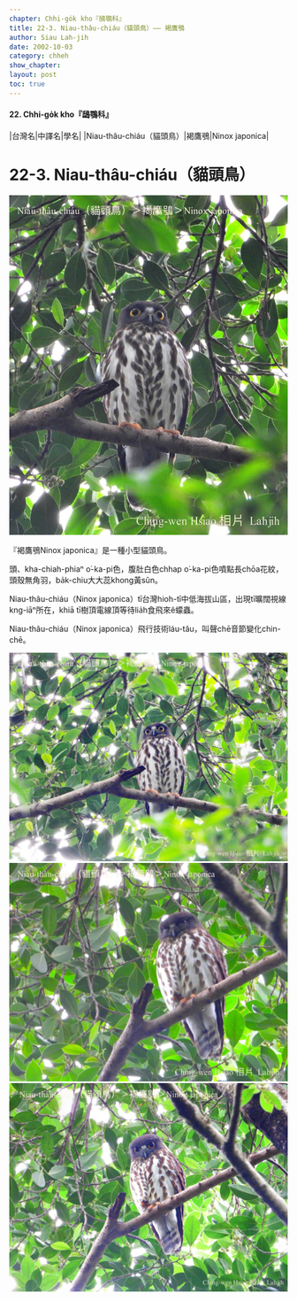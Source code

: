 ```yaml
---
chapter: Chhi-go̍k kho『鴟鶚科』
title: 22-3. Niau-thâu-chiáu（貓頭鳥）—— 褐鷹鴞
author: Siau Lah-jih
date: 2002-10-03
category: chheh
show_chapter: 
layout: post
toc: true
---
```


#### 22. Chhi-go̍k kho『鴟鶚科』


|台灣名|中譯名|學名|
|Niau-thâu-chiáu（貓頭鳥）|褐鷹鴞|Ninox japonica|


# 22-3. Niau-thâu-chiáu（貓頭鳥）

![](../too5/22/22-3-4.褐鷹鴞.jpg)


『褐鷹鴞Ninox japonica』是一種小型貓頭鳥。

頭、kha-chiah-phiaⁿ o͘-ka-pi色，腹肚白色chhap o͘-ka-pi色噴點長chōa花紋，頭殼無角羽，ba̍k-chiu大大蕊khong黃sûn。

Niau-thâu-chiáu（Ninox japonica）tī台灣hioh-tī中低海拔山區，出現tī曠闊視線kng-iāⁿ所在，khiā tī樹頂電線頂等待lia̍h食飛來ê蠓蟲。

Niau-thâu-chiáu（Ninox japonica）飛行技術láu-tâu，叫聲chē音節變化chin-chē。


![](../too5/22/22-3-3.褐鷹鴞.jpg)
![](../too5/22/22-3-2.褐鷹鴞.jpg)
![](../too5/22/22-3-1.褐鷹鴞.jpg)



